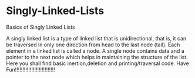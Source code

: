 # Singly-Linked-Lists
Basics of Singly Linked Lists

A singly linked list is a type of linked list that is unidirectional, that is, it can be traversed in only one direction from head to the last node (tail). Each element in a linked list is called a node. A single node contains data and a pointer to the next node which helps in maintaining the structure of the list.
Here you shall find basic inertion,deletion and printing/traversal code.
Have Fun!!!!!!!!!!!!!!!!!!!!!!!!!!!
